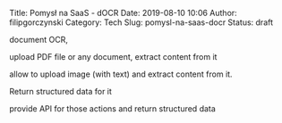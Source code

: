 Title: Pomysł na SaaS - dOCR
Date: 2019-08-10 10:06
Author: filipgorczynski
Category: Tech
Slug: pomysl-na-saas-docr
Status: draft

document OCR,

upload PDF file or any document, extract content from it

allow to upload image (with text) and extract content from it.

Return structured data for it

provide API for those actions and return structured data
